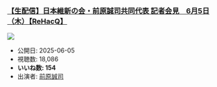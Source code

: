 ### [【生配信】日本維新の会・前原誠司共同代表 記者会見　6月5日（木）【ReHacQ】](https://www.youtube.com/watch?v=mEcffHdmajE)
[![](https://img.youtube.com/vi/mEcffHdmajE/sddefault.jpg)](https://www.youtube.com/watch?v=mEcffHdmajE)
-   公開日: 2025-06-05
-   視聴数: 18,086
-   **いいね数: 154**
-   出演者: [前原誠司](/rehacq_fan/people/前原誠司 "wikilink")
